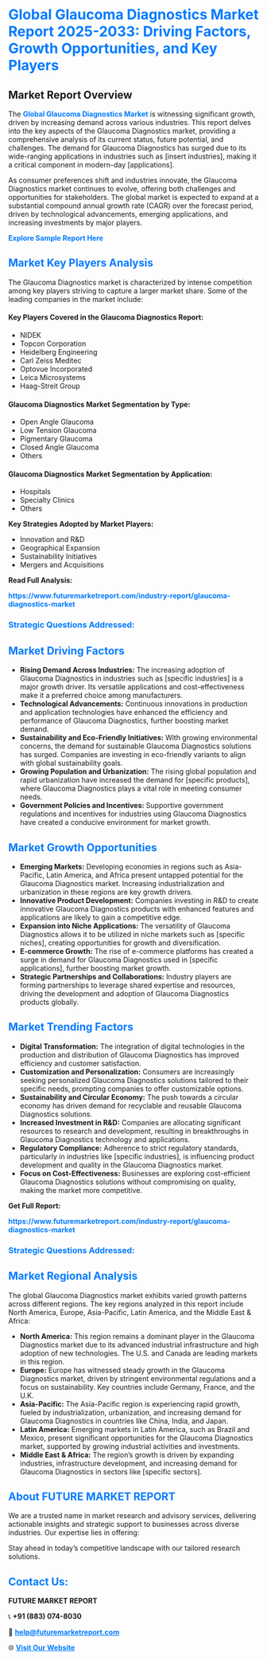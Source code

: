 <h1 style="color: #007BFF;">Global Glaucoma Diagnostics Market Report 2025-2033: Driving Factors, Growth Opportunities, and Key Players</h1>

<section id="overview">
<h2>Market Report Overview</h2>
<p>The <a href="https://www.futuremarketreport.com/industry-report/glaucoma-diagnostics-market" style="color: #007BFF; text-decoration: none;"><strong>Global Glaucoma Diagnostics Market</strong></a> is witnessing significant growth, driven by increasing demand across various industries. This report delves into the key aspects of the Glaucoma Diagnostics market, providing a comprehensive analysis of its current status, future potential, and challenges. The demand for Glaucoma Diagnostics has surged due to its wide-ranging applications in industries such as [insert industries], making it a critical component in modern-day [applications].</p>
<p>As consumer preferences shift and industries innovate, the Glaucoma Diagnostics market continues to evolve, offering both challenges and opportunities for stakeholders. The global market is expected to expand at a substantial compound annual growth rate (CAGR) over the forecast period, driven by technological advancements, emerging applications, and increasing investments by major players.</p>
</section>

<section id="overview">
<p><a href="https://www.futuremarketreport.com/request-sample/reportId=59071" style="color: #007BFF; text-decoration: none;"><strong>Explore Sample Report Here</strong></a></p>
</section>

<section id="key-players">
<h2 style="color: #007BFF;">Market Key Players Analysis</h2>
<p>The Glaucoma Diagnostics market is characterized by intense competition among key players striving to capture a larger market share. Some of the leading companies in the market include:</p>
<h4>Key Players Covered in the Glaucoma Diagnostics Report:</h4>
<ul><li>NIDEK</li><li>Topcon Corporation</li><li>Heidelberg Engineering</li><li>Carl Zeiss Meditec</li><li>Optovue Incorporated</li><li>Leica Microsystems</li><li>Haag-Streit Group</li></ul>
<h4>Glaucoma Diagnostics Market Segmentation by Type:</h4>
<ul><li>Open Angle Glaucoma</li><li>Low Tension Glaucoma</li><li>Pigmentary Glaucoma</li><li>Closed Angle Glaucoma</li><li>Others</li></ul>

<h4>Glaucoma Diagnostics Market Segmentation by Application:</h4>
<ul><li>Hospitals</li><li>Specialty Clinics</li><li>Others</li></ul>
<p><strong>Key Strategies Adopted by Market Players:</strong></p>
<ul>
<li>Innovation and R&D</li>
<li>Geographical Expansion</li>
<li>Sustainability Initiatives</li>
<li>Mergers and Acquisitions</li>
</ul>
</section>

<section>
<p><strong>Read Full Analysis: </strong></p><a href="https://www.futuremarketreport.com/industry-report/glaucoma-diagnostics-market" style="color: #007BFF; text-decoration: none;"><strong>https://www.futuremarketreport.com/industry-report/glaucoma-diagnostics-market</strong></a>
<h3 style="color: #007BFF;">Strategic Questions Addressed:</h3>
</section>

<section id="driving-factors">
<h2 style="color: #007BFF;">Market Driving Factors</h2>
<ul>
<li><strong>Rising Demand Across Industries:</strong> The increasing adoption of Glaucoma Diagnostics in industries such as [specific industries] is a major growth driver. Its versatile applications and cost-effectiveness make it a preferred choice among manufacturers.</li>
<li><strong>Technological Advancements:</strong> Continuous innovations in production and application technologies have enhanced the efficiency and performance of Glaucoma Diagnostics, further boosting market demand.</li>
<li><strong>Sustainability and Eco-Friendly Initiatives:</strong> With growing environmental concerns, the demand for sustainable Glaucoma Diagnostics solutions has surged. Companies are investing in eco-friendly variants to align with global sustainability goals.</li>
<li><strong>Growing Population and Urbanization:</strong> The rising global population and rapid urbanization have increased the demand for [specific products], where Glaucoma Diagnostics plays a vital role in meeting consumer needs.</li>
<li><strong>Government Policies and Incentives:</strong> Supportive government regulations and incentives for industries using Glaucoma Diagnostics have created a conducive environment for market growth.</li>
</ul>
</section>

<section id="growth-opportunities">
<h2 style="color: #007BFF;">Market Growth Opportunities</h2>
<ul>
<li><strong>Emerging Markets:</strong> Developing economies in regions such as Asia-Pacific, Latin America, and Africa present untapped potential for the Glaucoma Diagnostics market. Increasing industrialization and urbanization in these regions are key growth drivers.</li>
<li><strong>Innovative Product Development:</strong> Companies investing in R&D to create innovative Glaucoma Diagnostics products with enhanced features and applications are likely to gain a competitive edge.</li>
<li><strong>Expansion into Niche Applications:</strong> The versatility of Glaucoma Diagnostics allows it to be utilized in niche markets such as [specific niches], creating opportunities for growth and diversification.</li>
<li><strong>E-commerce Growth:</strong> The rise of e-commerce platforms has created a surge in demand for Glaucoma Diagnostics used in [specific applications], further boosting market growth.</li>
<li><strong>Strategic Partnerships and Collaborations:</strong> Industry players are forming partnerships to leverage shared expertise and resources, driving the development and adoption of Glaucoma Diagnostics products globally.</li>
</ul>
</section>

<section id="trending-factors">
<h2 style="color: #007BFF;">Market Trending Factors</h2>
<ul>
<li><strong>Digital Transformation:</strong> The integration of digital technologies in the production and distribution of Glaucoma Diagnostics has improved efficiency and customer satisfaction.</li>
<li><strong>Customization and Personalization:</strong> Consumers are increasingly seeking personalized Glaucoma Diagnostics solutions tailored to their specific needs, prompting companies to offer customizable options.</li>
<li><strong>Sustainability and Circular Economy:</strong> The push towards a circular economy has driven demand for recyclable and reusable Glaucoma Diagnostics solutions.</li>
<li><strong>Increased Investment in R&D:</strong> Companies are allocating significant resources to research and development, resulting in breakthroughs in Glaucoma Diagnostics technology and applications.</li>
<li><strong>Regulatory Compliance:</strong> Adherence to strict regulatory standards, particularly in industries like [specific industries], is influencing product development and quality in the Glaucoma Diagnostics market.</li>
<li><strong>Focus on Cost-Effectiveness:</strong> Businesses are exploring cost-efficient Glaucoma Diagnostics solutions without compromising on quality, making the market more competitive.</li>
</ul>
</section>

<section>
<p><strong>Get Full Report: </strong></p><a href="https://www.futuremarketreport.com/industry-report/glaucoma-diagnostics-market" style="color: #007BFF; text-decoration: none;"><strong>https://www.futuremarketreport.com/industry-report/glaucoma-diagnostics-market</strong></a>
<h3 style="color: #007BFF;">Strategic Questions Addressed:</h3>
</section>


<section id="regional-analysis">
<h2 style="color: #007BFF;">Market Regional Analysis</h2>
<p>The global Glaucoma Diagnostics market exhibits varied growth patterns across different regions. The key regions analyzed in this report include North America, Europe, Asia-Pacific, Latin America, and the Middle East & Africa:</p>
<ul>
<li><strong>North America:</strong> This region remains a dominant player in the Glaucoma Diagnostics market due to its advanced industrial infrastructure and high adoption of new technologies. The U.S. and Canada are leading markets in this region.</li>
<li><strong>Europe:</strong> Europe has witnessed steady growth in the Glaucoma Diagnostics market, driven by stringent environmental regulations and a focus on sustainability. Key countries include Germany, France, and the U.K.</li>
<li><strong>Asia-Pacific:</strong> The Asia-Pacific region is experiencing rapid growth, fueled by industrialization, urbanization, and increasing demand for Glaucoma Diagnostics in countries like China, India, and Japan.</li>
<li><strong>Latin America:</strong> Emerging markets in Latin America, such as Brazil and Mexico, present significant opportunities for the Glaucoma Diagnostics market, supported by growing industrial activities and investments.</li>
<li><strong>Middle East & Africa:</strong> The region’s growth is driven by expanding industries, infrastructure development, and increasing demand for Glaucoma Diagnostics in sectors like [specific sectors].</li>
</ul>
</section>

<footer>
<h2 style="color: #007BFF;">About FUTURE MARKET REPORT</h2>
<p>We are a trusted name in market research and advisory services, delivering actionable insights and strategic support to businesses across diverse industries. Our expertise lies in offering:</p>

<p>Stay ahead in today’s competitive landscape with our tailored research solutions.</p>

<h2 style="color: #007BFF;">Contact Us:</h2>
<p><strong>FUTURE MARKET REPORT</strong></p>
<p>📞 <strong>+91 (883) 074-8030</strong></p>
<p>📧 <strong><a href="mailto:help@futuremarketreport.com" style="color: #007BFF;">help@futuremarketreport.com</a></strong></p>
<p>🌐 <strong><a href="https://www.futuremarketreport.com/" style="color: #007BFF;">Visit Our Website</a></strong></p>
</footer>